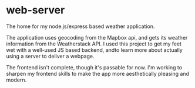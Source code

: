 # web-server

The home for my node.js/express based weather application. 

The application uses geocoding from the Mapbox api, and gets its weather information from the Weatherstack API.  I used this project to get my feet wet with a well-used JS based
backend, andto learn more about actually using a server to deliver a webpage.  

The frontend isn't complete, though it's passable for now.  I'm working to sharpen my frontend skills to make the app more aesthetically pleasing and modern.
